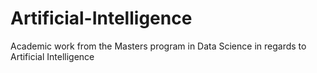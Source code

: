 # Artificial-Intelligence
Academic work from the Masters program in Data Science in regards to Artificial Intelligence
